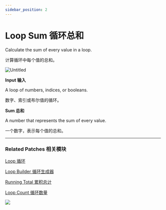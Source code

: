 ```yaml
---
sidebar_position: 2
---
```


# Loop Sum 循环总和

Calculate the sum of every value in a loop.

计算循环中每个值的总和。

![Untitled](https://s3.us-west-2.amazonaws.com/secure.notion-static.com/b6481b24-7171-4ad8-a31c-d358fd7b8bc3/Untitled.png?X-Amz-Algorithm=AWS4-HMAC-SHA256&X-Amz-Content-Sha256=UNSIGNED-PAYLOAD&X-Amz-Credential=AKIAT73L2G45EIPT3X45%2F20220602%2Fus-west-2%2Fs3%2Faws4_request&X-Amz-Date=20220602T173704Z&X-Amz-Expires=86400&X-Amz-Signature=3914c92b35ae2941da93929f905f75e5ee1fe6f5932c7ac913cb3a3086be4820&X-Amz-SignedHeaders=host&response-content-disposition=filename%20%3D%22Untitled.png%22&x-id=GetObject)

**Input 输入**

A loop of numbers, indices, or booleans.

数字、索引或布尔值的循环。

**Sum 总和**

A number that represents the sum of every value.

一个数字，表示每个值的总和。

------

### Related Patches 相关模块

[Loop 循环](https://www.notion.so/Loop-6cc974bf77e84e7aaf7836927011540b)

[Loop Builder 循环生成器](https://www.notion.so/Loop-Builder-64d346e189494fa9b48050aac8eb8eff)

[Running Total 累积总计](https://www.notion.so/Running-Total-801d97d5f4eb4c00979d390bc2b08e06)

[Loop Count 循环数量](https://www.notion.so/Loop-Count-31b77cd94794494697ed150022ce99df)

![](https://s3.us-west-2.amazonaws.com/secure.notion-static.com/2cf27912-d839-4df4-856b-03c66626be57/Untitled.png?X-Amz-Algorithm=AWS4-HMAC-SHA256&X-Amz-Content-Sha256=UNSIGNED-PAYLOAD&X-Amz-Credential=AKIAT73L2G45EIPT3X45%2F20220602%2Fus-west-2%2Fs3%2Faws4_request&X-Amz-Date=20220602T173710Z&X-Amz-Expires=86400&X-Amz-Signature=53ff51791a641c4ac05a791d1e8151f0909bec08b49cbef46991fbd0c1bc9e96&X-Amz-SignedHeaders=host&response-content-disposition=filename%20%3D%22Untitled.png%22&x-id=GetObject)
